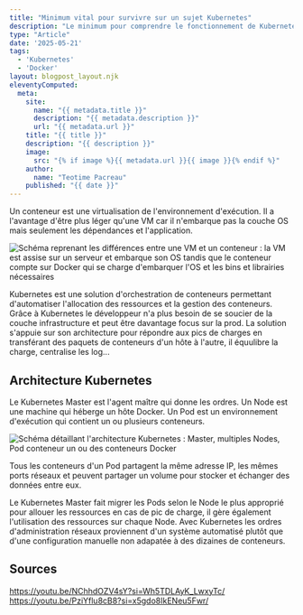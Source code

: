 ```yaml
---
title: "Minimum vital pour survivre sur un sujet Kubernetes"
description: "Le minimum pour comprendre le fonctionnement de Kubernetes"
type: "Article"
date: '2025-05-21'
tags: 
  - 'Kubernetes'
  - 'Docker'
layout: blogpost_layout.njk
eleventyComputed:
  meta:
    site:
      name: "{{ metadata.title }}"
      description: "{{ metadata.description }}"
      url: "{{ metadata.url }}"
    title: "{{ title }}"
    description: "{{ description }}"
    image:
      src: "{% if image %}{{ metadata.url }}{{ image }}{% endif %}"
    author:
      name: "Teotime Pacreau"
    published: "{{ date }}"
---
```


Un conteneur est une virtualisation de l'environnement d'exécution. Il a l'avantage d'être plus léger qu'une VM car il n'embarque pas la couche OS mais seulement les dépendances et l'application.

![Schéma reprenant les différences entre une VM et un conteneur : la VM est assise sur un serveur et embarque son OS tandis que le conteneur compte sur Docker qui se charge d'embarquer l'OS et les bins et librairies nécessaires](/img/fonctionnement-vm-vs-conteneur.png "Schéma comparant le fonctionnement d'une VM comparé à un conteneur")

Kubernetes est une solution d'orchestration de conteneurs permettant d'automatiser l'allocation des ressources et la gestion des conteneurs. Grâce à Kubernetes le développeur n'a plus besoin de se soucier de la couche infrastructure et peut être davantage focus sur la prod. La solution s'appuie sur son architecture pour répondre aux pics de charges en transférant des paquets de conteneurs d'un hôte à l'autre, il équulibre la charge, centralise les log...

## Architecture Kubernetes

Le Kubernetes Master est l'agent maître qui donne les ordres. Un Node est une machine qui héberge un hôte Docker. Un Pod est un environnement d'exécution qui contient un ou plusieurs conteneurs.

![Schéma détaillant l'architecture Kubernetes : Master, multiples Nodes, Pod conteneur un ou des conteneurs Docker](/img/architecture-kubernetes.png "Schéma minimal d'architecture Docker")

Tous les conteneurs d'un Pod partagent la même adresse IP, les mêmes ports réseaux et peuvent partager un volume pour stocker et échanger des données entre eux.

Le Kubernetes Master fait migrer les Pods selon le Node le plus approprié pour allouer les ressources en cas de pic de charge, il gère également l'utilisation des ressources sur chaque Node. Avec Kubernetes les ordres d'administration réseaux proviennent d'un système automatisé plutôt que d'une configuration manuelle non adapatée à des dizaines de conteneurs.

## Sources

<https://youtu.be/NChhdOZV4sY?si=Wh5TDLAyK_LwxyTc/>
<https://youtu.be/PziYflu8cB8?si=x5gdo8IkENeu5Fwr/>